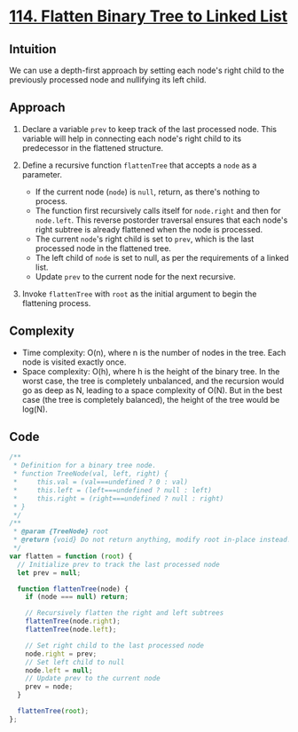 # [114. Flatten Binary Tree to Linked List](https://leetcode.com/problems/flatten-binary-tree-to-linked-list/description/)

## Intuition

We can use a depth-first approach by setting each node's right child to the previously processed node and nullifying its left child.

## Approach

1. Declare a variable `prev` to keep track of the last processed node. This variable will help in connecting each node's right child to its predecessor in the flattened structure.

2. Define a recursive function `flattenTree` that accepts a `node` as a parameter.

   - If the current node (`node`) is `null`, return, as there's nothing to process.
   - The function first recursively calls itself for `node.right` and then for `node.left`. This reverse postorder traversal ensures that each node's right subtree is already flattened when the node is processed.
   - The current `node`'s right child is set to `prev`, which is the last processed node in the flattened tree.
   - The left child of `node` is set to null, as per the requirements of a linked list.
   - Update `prev` to the current node for the next recursive.

3. Invoke `flattenTree` with `root` as the initial argument to begin the flattening process.

## Complexity

- Time complexity: O(n), where n is the number of nodes in the tree. Each node is visited exactly once.
- Space complexity: O(h), where h is the height of the binary tree. In the worst case, the tree is completely unbalanced, and the recursion would go as deep as N, leading to a space complexity of O(N). But in the best case (the tree is completely balanced), the height of the tree would be log(N).

## Code

```javascript
/**
 * Definition for a binary tree node.
 * function TreeNode(val, left, right) {
 *     this.val = (val===undefined ? 0 : val)
 *     this.left = (left===undefined ? null : left)
 *     this.right = (right===undefined ? null : right)
 * }
 */
/**
 * @param {TreeNode} root
 * @return {void} Do not return anything, modify root in-place instead.
 */
var flatten = function (root) {
  // Initialize prev to track the last processed node
  let prev = null;

  function flattenTree(node) {
    if (node === null) return;

    // Recursively flatten the right and left subtrees
    flattenTree(node.right);
    flattenTree(node.left);

    // Set right child to the last processed node
    node.right = prev;
    // Set left child to null
    node.left = null;
    // Update prev to the current node
    prev = node;
  }

  flattenTree(root);
};
```
